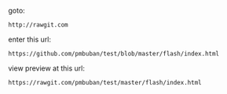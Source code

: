goto:

	http://rawgit.com

enter this url:

	https://github.com/pmbuban/test/blob/master/flash/index.html

view preview at this url:

	https://rawgit.com/pmbuban/test/master/flash/index.html